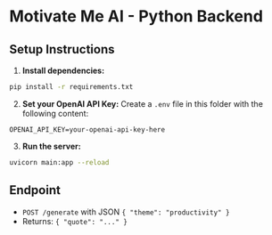 # Motivate Me AI - Python Backend

## Setup Instructions

1. **Install dependencies:**
```bash
pip install -r requirements.txt
```

2. **Set your OpenAI API Key:**
Create a `.env` file in this folder with the following content:
```
OPENAI_API_KEY=your-openai-api-key-here
```

3. **Run the server:**
```bash
uvicorn main:app --reload
```

## Endpoint
- `POST /generate` with JSON `{ "theme": "productivity" }`
- Returns: `{ "quote": "..." }`
